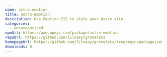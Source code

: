 ```yaml
---
name: astro-emotion
title: astro-emotion
description: Use Emotion CSS to style your Astro site.
categories:
  - uncategorized
npmUrl: https://www.npmjs.com/package/astro-emotion
repoUrl: https://github.com/lilnasy/gratelets
homepageUrl: https://github.com/lilnasy/gratelets/tree/main/packages/emotion
downloads: 0
---
```


